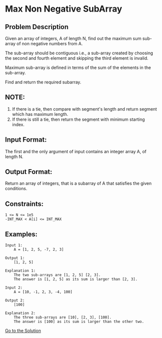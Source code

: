 # Max Non Negative SubArray

## Problem Description

Given an array of integers, A of length N, find out the maximum sum sub-array of non negative numbers from A.

The sub-array should be contiguous i.e., a sub-array created by choosing the second and fourth element and skipping the third element is invalid.

Maximum sub-array is defined in terms of the sum of the elements in the sub-array.

Find and return the required subarray.

## NOTE:

1. If there is a tie, then compare with segment's length and return segment which has maximum length.
2. If there is still a tie, then return the segment with minimum starting index.

## Input Format:

The first and the only argument of input contains an integer array A, of length N.

## Output Format:

Return an array of integers, that is a subarray of A that satisfies the given conditions.

## Constraints:

```
1 <= N <= 1e5
-INT_MAX < A[i] <= INT_MAX
```

## Examples:

```
Input 1:
    A = [1, 2, 5, -7, 2, 3]

Output 1:
    [1, 2, 5]

Explanation 1:
    The two sub-arrays are [1, 2, 5] [2, 3].
    The answer is [1, 2, 5] as its sum is larger than [2, 3].

Input 2:
    A = [10, -1, 2, 3, -4, 100]

Output 2:
    [100]

Explanation 2:
    The three sub-arrays are [10], [2, 3], [100].
    The answer is [100] as its sum is larger than the other two.
```

[Go to the Solution](../solutions/5_max_non_negative_sub_array.py)
